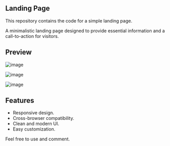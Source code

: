 ## Landing Page

This repository contains the code for a simple landing page.

A minimalistic landing page designed to provide essential information and a call-to-action for visitors.

## Preview

![image](https://github.com/MeenakshiiArumugam/Landing-Page/assets/117748864/ad2fab77-4979-4a8a-a22f-694ed9326cdd)

![image](https://github.com/MeenakshiiArumugam/Landing-Page/assets/117748864/a1ec2f35-72ab-4624-856b-7558b8e9f4c4)

![image](https://github.com/MeenakshiiArumugam/Landing-Page/assets/117748864/f57c5248-20a4-422c-8c09-286fa8bf1c0f)


## Features

- Responsive design.
- Cross-browser compatibility.
- Clean and modern UI.
- Easy customization.

Feel free to use and comment.
